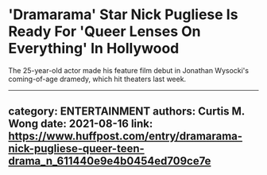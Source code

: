# 'Dramarama' Star Nick Pugliese Is Ready For 'Queer Lenses On Everything' In Hollywood

The 25-year-old actor made his feature film debut in Jonathan Wysocki's coming-of-age dramedy, which hit theaters last week.

---
category: ENTERTAINMENT
authors: Curtis M. Wong
date: 2021-08-16
link: https://www.huffpost.com/entry/dramarama-nick-pugliese-queer-teen-drama_n_611440e9e4b0454ed709ce7e
---
